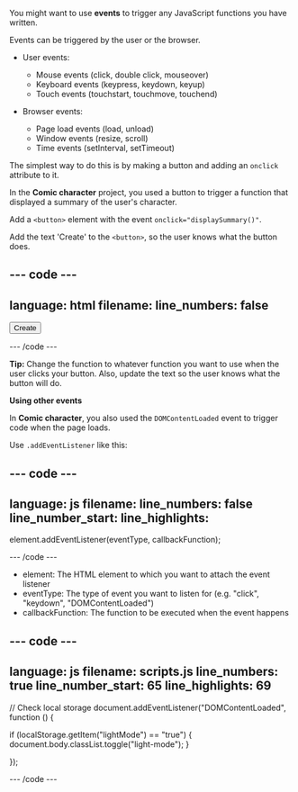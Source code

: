 You might want to use **events** to trigger any JavaScript functions you have written. 

Events can be triggered by the user or the browser.

+ User events:
  + Mouse events (click, double click, mouseover)
  + Keyboard events (keypress, keydown, keyup)
  + Touch events (touchstart, touchmove, touchend)

+ Browser events:
  + Page load events (load, unload)
  + Window events (resize, scroll)
  + Time events (setInterval, setTimeout)

The simplest way to do this is by making a button and adding an `onclick` attribute to it. 

In the **Comic character** project, you used a button to trigger a function that displayed a summary of the user's character.

Add a `<button>` element with the event `onclick="displaySummary()"`.

Add the text 'Create' to the `<button>`, so the user knows what the button does.

--- code ---
---
language: html
filename:
line_numbers: false
---

<button onclick="displaySummary()">Create</button>

--- /code ---

**Tip:** Change the function to whatever function you want to use when the user clicks your button. Also, update the text so the user knows what the button will do.

**Using other events**

In **Comic character**, you also used the `DOMContentLoaded` event to trigger code when the page loads.

Use `.addEventListener` like this:

--- code ---
---
language: js
filename: 
line_numbers: false
line_number_start: 
line_highlights: 
---
   
element.addEventListener(eventType, callbackFunction);

--- /code ---

+ element: The HTML element to which you want to attach the event listener
+ eventType: The type of event you want to listen for (e.g. "click", "keydown", "DOMContentLoaded")
+ callbackFunction: The function to be executed when the event happens

--- code ---
---
language: js
filename: scripts.js
line_numbers: true
line_number_start: 65
line_highlights: 69
---

// Check local storage
document.addEventListener("DOMContentLoaded", function () {    
  
  if (localStorage.getItem("lightMode") == "true") {
    document.body.classList.toggle("light-mode");
  }

});
  
--- /code ---
